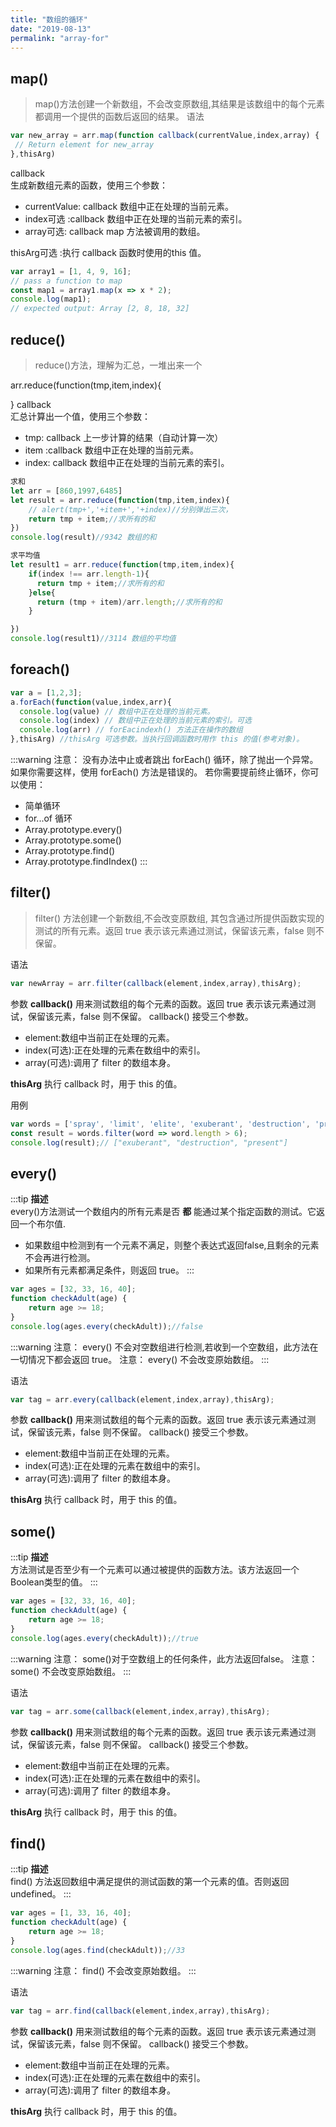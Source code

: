 ```yaml
---
title: "数组的循环"
date: "2019-08-13"
permalink: "array-for"
---
```

## map()
>map()方法创建一个新数组，不会改变原数组,其结果是该数组中的每个元素都调用一个提供的函数后返回的结果。
语法
```js
var new_array = arr.map(function callback(currentValue,index,array) {
 // Return element for new_array
},thisArg)
```
callback  
生成新数组元素的函数，使用三个参数：
- currentValue: callback 数组中正在处理的当前元素。  
- index可选 :callback 数组中正在处理的当前元素的索引。  
- array可选: callback  map 方法被调用的数组。  

thisArg可选 :执行 callback 函数时使用的this 值。


```js
var array1 = [1, 4, 9, 16];
// pass a function to map
const map1 = array1.map(x => x * 2);
console.log(map1);
// expected output: Array [2, 8, 18, 32]
```

## reduce()
>reduce()方法，理解为汇总，一堆出来一个

arr.reduce(function(tmp,item,index){

}
callback  
汇总计算出一个值，使用三个参数：
- tmp: callback 上一步计算的结果（自动计算一次）  
- item :callback 数组中正在处理的当前元素。  
- index: callback 数组中正在处理的当前元素的索引。  

```js
求和
let arr = [860,1997,6485]
let result = arr.reduce(function(tmp,item,index){
    // alert(tmp+','+item+','+index)//分别弹出三次，
    return tmp + item;//求所有的和
})
console.log(result)//9342 数组的和

求平均值
let result1 = arr.reduce(function(tmp,item,index){
    if(index !== arr.length-1){
      return tmp + item;//求所有的和
    }else{
      return (tmp + item)/arr.length;//求所有的和
    }

})
console.log(result1)//3114 数组的平均值

```
## foreach()
```js
var a = [1,2,3];
a.forEach(function(value,index,arr){
  console.log(value) // 数组中正在处理的当前元素。
  console.log(index) // 数组中正在处理的当前元素的索引。可选
  console.log(arr) // forEacindexh() 方法正在操作的数组
},thisArg) //thisArg 可选参数。当执行回调函数时用作 this 的值(参考对象)。
```
:::warning
注意： 没有办法中止或者跳出 forEach() 循环，除了抛出一个异常。如果你需要这样，使用 forEach() 方法是错误的。
若你需要提前终止循环，你可以使用：
- 简单循环
- for...of 循环
- Array.prototype.every()
- Array.prototype.some()
- Array.prototype.find()
- Array.prototype.findIndex()
:::
## filter()
>filter() 方法创建一个新数组,不会改变原数组, 其包含通过所提供函数实现的测试的所有元素。返回 true 表示该元素通过测试，保留该元素，false 则不保留。

语法
```js
var newArray = arr.filter(callback(element,index,array),thisArg);
```
参数 __callback()__ 用来测试数组的每个元素的函数。返回 true 表示该元素通过测试，保留该元素，false 则不保留。
callback() 接受三个参数。   
- element:数组中当前正在处理的元素。  
- index(可选):正在处理的元素在数组中的索引。  
- array(可选):调用了 filter 的数组本身。  

__thisArg__ 执行 callback 时，用于 this 的值。

用例
```js
var words = ['spray', 'limit', 'elite', 'exuberant', 'destruction', 'present'];
const result = words.filter(word => word.length > 6);
console.log(result);// ["exuberant", "destruction", "present"]
```
## every()
:::tip
**描述**  
every()方法测试一个数组内的所有元素是否 **都** 能通过某个指定函数的测试。它返回一个布尔值.
- 如果数组中检测到有一个元素不满足，则整个表达式返回false,且剩余的元素不会再进行检测。
- 如果所有元素都满足条件，则返回 true。
:::

```js
var ages = [32, 33, 16, 40];
function checkAdult(age) {
    return age >= 18;
}
console.log(ages.every(checkAdult));//false
```
:::warning
注意： every() 不会对空数组进行检测,若收到一个空数组，此方法在一切情况下都会返回 true。
注意： every() 不会改变原始数组。
:::

语法
```js
var tag = arr.every(callback(element,index,array),thisArg);
```
参数 __callback()__ 用来测试数组的每个元素的函数。返回 true 表示该元素通过测试，保留该元素，false 则不保留。
callback() 接受三个参数。   
- element:数组中当前正在处理的元素。  
- index(可选):正在处理的元素在数组中的索引。  
- array(可选):调用了 filter 的数组本身。  

__thisArg__ 执行 callback 时，用于 this 的值。
## some()
:::tip
**描述**  
方法测试是否至少有一个元素可以通过被提供的函数方法。该方法返回一个Boolean类型的值。
:::

```js
var ages = [32, 33, 16, 40];
function checkAdult(age) {
    return age >= 18;
}
console.log(ages.every(checkAdult));//true
```
:::warning
注意： some()对于空数组上的任何条件，此方法返回false。
注意： some() 不会改变原始数组。
:::

语法
```js
var tag = arr.some(callback(element,index,array),thisArg);
```
参数 __callback()__ 用来测试数组的每个元素的函数。返回 true 表示该元素通过测试，保留该元素，false 则不保留。
callback() 接受三个参数。   
- element:数组中当前正在处理的元素。  
- index(可选):正在处理的元素在数组中的索引。  
- array(可选):调用了 filter 的数组本身。  

__thisArg__ 执行 callback 时，用于 this 的值。
## find()
:::tip
**描述**  
find() 方法返回数组中满足提供的测试函数的第一个元素的值。否则返回 undefined。
:::

```js
var ages = [1, 33, 16, 40];
function checkAdult(age) {
    return age >= 18;
}
console.log(ages.find(checkAdult));//33
```
:::warning
注意： find() 不会改变原始数组。
:::

语法
```js
var tag = arr.find(callback(element,index,array),thisArg);
```
参数 __callback()__ 用来测试数组的每个元素的函数。返回 true 表示该元素通过测试，保留该元素，false 则不保留。
callback() 接受三个参数。   
- element:数组中当前正在处理的元素。  
- index(可选):正在处理的元素在数组中的索引。  
- array(可选):调用了 filter 的数组本身。  

__thisArg__ 执行 callback 时，用于 this 的值。
